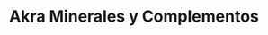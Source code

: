 ---
title: "Akra Minerales y Complementos"
url: /mojacar/akra-minerales-y-complementos/
shop: general
---